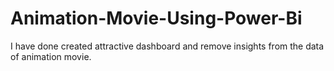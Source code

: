 # Animation-Movie-Using-Power-Bi
I have done created attractive dashboard and remove insights from the data of animation movie.
